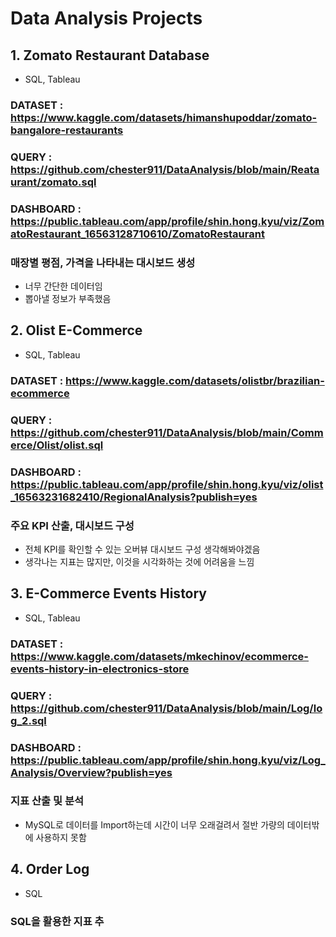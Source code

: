 # Data Analysis Projects

## 1. Zomato Restaurant Database
* SQL, Tableau
### DATASET	:	https://www.kaggle.com/datasets/himanshupoddar/zomato-bangalore-restaurants
### QUERY : https://github.com/chester911/DataAnalysis/blob/main/Reataurant/zomato.sql
### DASHBOARD	:	https://public.tableau.com/app/profile/shin.hong.kyu/viz/ZomatoRestaurant_16563128710610/ZomatoRestaurant
### 매장별 평점, 가격을 나타내는 대시보드 생성
* 너무 간단한 데이터임
* 뽑아낼 정보가 부족했음

## 2. Olist E-Commerce
* SQL, Tableau
### DATASET : https://www.kaggle.com/datasets/olistbr/brazilian-ecommerce
### QUERY : https://github.com/chester911/DataAnalysis/blob/main/Commerce/Olist/olist.sql
### DASHBOARD : https://public.tableau.com/app/profile/shin.hong.kyu/viz/olist_16563231682410/RegionalAnalysis?publish=yes
### 주요 KPI 산출, 대시보드 구성
* 전체 KPI를 확인할 수 있는 오버뷰 대시보드 구성 생각해봐야겠음
* 생각나는 지표는 많지만, 이것을 시각화하는 것에 어려움을 느낌

## 3. E-Commerce Events History
* SQL, Tableau
### DATASET : https://www.kaggle.com/datasets/mkechinov/ecommerce-events-history-in-electronics-store
### QUERY : https://github.com/chester911/DataAnalysis/blob/main/Log/log_2.sql
### DASHBOARD : https://public.tableau.com/app/profile/shin.hong.kyu/viz/Log_Analysis/Overview?publish=yes
### 지표 산출 및 분석
* MySQL로 데이터를 Import하는데 시간이 너무 오래걸려서 절반 가량의 데이터밖에 사용하지 못함

## 4. Order Log
* SQL
### SQL을 활용한 지표 추
